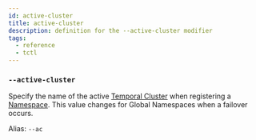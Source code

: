 ```yaml
---
id: active-cluster
title: active-cluster
description: definition for the --active-cluster modifier
tags:
  - reference
  - tctl
---
```


### `--active-cluster`

Specify the name of the active [Temporal Cluster](/concepts/what-is-a-temporal-cluster/) when registering a [Namespace](/concepts/what-is-a-namespace).
This value changes for Global Namespaces when a failover occurs.

Alias: `--ac`
